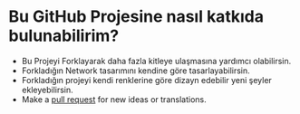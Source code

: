 # Bu GitHub Projesine nasıl katkıda bulunabilirim?

- Bu Projeyi Forklayarak daha fazla kitleye ulaşmasına yardımcı olabilirsin.
- Forkladığın Network tasarımını kendine göre tasarlayabilirsin.
- Forkladığın projeyi kendi renklerine göre dizayn edebilir yeni şeyler ekleyebilirsin.
- Make a [pull request](https://kaguwo.is-inside.me/EheGd9J8.png) for new ideas or translations.
